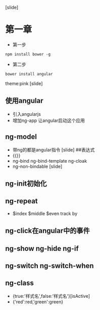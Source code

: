 [slide]
# 第一章
- 第一步
```
npm install bower -g
```
- 第二步
```
bower install angular
```
theme:pink
[slide]

## 使用angular
- 引入angularjs
- 增加ng-app 让angular启动这个应用
## ng-model
- 带ng的都是angular指令
[slide]
##表达式
- {{}}
- ng-bind ng-bind-template ng-cloak
- ng-non-bindable
[slide]
## ng-init初始化
## ng-repeat
- $index $middle $even track by
## ng-click在angular中的事件
## ng-show ng-hide  ng-if
## ng-switch  ng-switch-when 
## ng-class
- {true:'样式名',false:'样式名'}[isActive]
- {'red':red,'green':green}

